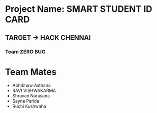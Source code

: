 # Project Name: SMART STUDENT ID CARD

## TARGET -> HACK CHENNAI

### Team ZERO BUG

# Team Mates
- Abhibhaw Asthana
- RAVI VISHWAKARMA
- Shravan Narayana
- Sayna Parida
- Ruchi Kushwaha
